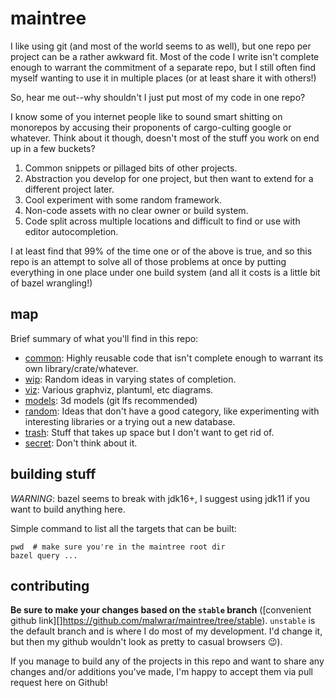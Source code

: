 # maintree

I like using git (and most of the world seems to as well), but one repo per
project can be a rather awkward fit. Most of the code I write isn't complete
enough to warrant the commitment of a separate repo, but I still often find
myself wanting to use it in multiple places (or at least share it with others!)

So, hear me out--why shouldn't I just put most of my code in one repo?

I know some of you internet people like to sound smart shitting on monorepos by
accusing their proponents of cargo-culting google or whatever. Think about it
though, doesn't most of the stuff you work on end up in a few buckets?

1. Common snippets or pillaged bits of other projects.
2. Abstraction you develop for one project, but then want to extend for a
   different project later.
3. Cool experiment with some random framework.
4. Non-code assets with no clear owner or build system.
5. Code split across multiple locations and difficult to find or use with
   editor autocompletion.

I at least find that 99% of the time one or of the above is true, and so this
repo is an attempt to solve all of those problems at once by putting everything
in one place under one build system (and all it costs is a little bit of bazel
wrangling!)


## map

Brief summary of what you'll find in this repo:

- [common](./common): Highly reusable code that isn't complete enough to warrant
  its own library/crate/whatever.
- [wip](./wip): Random ideas in varying states of completion.
- [viz](./viz): Various graphviz, plantuml, etc diagrams.
- [models](./models): 3d models (git lfs recommended)
- [random](./random): Ideas that don't have a good category, like experimenting
  with interesting libraries or a trying out a new database.
- [trash](./trash): Stuff that takes up space but I don't want to get rid of.
- [secret](./secret): Don't think about it.

## building stuff

*WARNING*: bazel seems to break with jdk16+, I suggest using jdk11 if you want
to build anything here.

Simple command to list all the targets that can be built:

```shell
pwd  # make sure you're in the maintree root dir
bazel query ...
```


## contributing

**Be sure to make your changes based on the `stable` branch**
([convenient github link][]https://github.com/malwrar/maintree/tree/stable).
`unstable` is the default branch and is where I do most of my development. I'd
change it, but then my github wouldn't look as pretty to casual browsers
:wink:).

If you manage to build any of the projects in this repo and want to share any
changes and/or additions you've made, I'm happy to accept them via pull request
here on Github!
